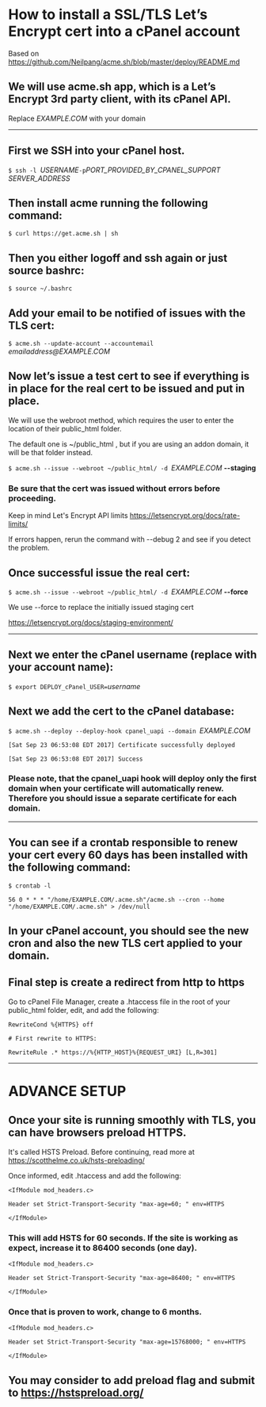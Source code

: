 # How to install a SSL/TLS Let’s Encrypt cert into a cPanel account
Based on https://github.com/Neilpang/acme.sh/blob/master/deploy/README.md

## We will use acme.sh app, which is a Let’s Encrypt 3rd party client, with its cPanel API.
Replace _EXAMPLE.COM_ with your domain
***

## First we SSH into your cPanel host.
`$ ssh -l `_USERNAME_` -p `_PORT_PROVIDED_BY_CPANEL_SUPPORT_ `  ` _SERVER_ADDRESS_

## Then install acme running the following command:

`$ curl https://get.acme.sh | sh`

## Then you either logoff and ssh again or just source bashrc:

`$ source ~/.bashrc`

## Add your email to be notified of issues with the TLS cert:

`$ acme.sh --update-account --accountemail `_emailaddress@EXAMPLE.COM_

## Now let’s issue a test cert to see if everything is in place for the real cert to be issued and put in place.
We will use the webroot method, which requires the user to enter the location of their public_html folder. 

The default one is ~/public_html , but if you are using an addon domain, it will be that folder instead.

`$ acme.sh --issue --webroot ~/public_html/ -d `_EXAMPLE.COM_ **--staging**


### Be sure that the cert was issued without errors before proceeding. 

Keep in mind Let's Encrypt API limits https://letsencrypt.org/docs/rate-limits/

If errors happen, rerun the command with --debug 2 and see if you detect the problem.


## Once successful issue the real cert:

`$ acme.sh --issue --webroot ~/public_html/ -d `_EXAMPLE.COM_ **--force**

We use --force to replace the initially issued staging cert

https://letsencrypt.org/docs/staging-environment/


***


## Next we enter the cPanel username (replace with your account name):

`$ export DEPLOY_cPanel_USER=`_username_

## Next we add the cert to the cPanel database:

`$ acme.sh --deploy --deploy-hook cpanel_uapi --domain `_EXAMPLE.COM_

`[Sat Sep 23 06:53:08 EDT 2017] Certificate successfully deployed`

`[Sat Sep 23 06:53:08 EDT 2017] Success`

### Please note, that the cpanel_uapi hook will deploy only the first domain when your certificate will automatically renew. Therefore you should issue a separate certificate for each domain.

***

## You can see if a crontab responsible to renew your cert every 60 days has been installed with the following command:

`$ crontab -l`

`56 0 * * * "/home/EXAMPLE.COM/.acme.sh"/acme.sh --cron --home "/home/EXAMPLE.COM/.acme.sh" > /dev/null`

## In your cPanel account, you should see the new cron and also the new TLS cert applied to your domain.

## **Final step is create a redirect from http to https**
Go to cPanel File Manager, create a .htaccess file in the root of your public_html folder, edit, and add the following:

`RewriteCond %{HTTPS} off`

`# First rewrite to HTTPS:`

`RewriteRule .* https://%{HTTP_HOST}%{REQUEST_URI} [L,R=301]`


***


# ADVANCE SETUP

## Once your site is running smoothly with TLS, you can have browsers preload HTTPS.

It's called HSTS Preload. Before continuing, read more at https://scotthelme.co.uk/hsts-preloading/

Once informed, edit .htaccess and add the following:

`<IfModule mod_headers.c>`

`Header set Strict-Transport-Security "max-age=60; " env=HTTPS`

`</IfModule>`


### This will add HSTS for 60 seconds. If the site is working as expect, increase it to 86400 seconds (one day).

`<IfModule mod_headers.c>`

`Header set Strict-Transport-Security "max-age=86400; " env=HTTPS`

`</IfModule>`


### Once that is proven to work, change to 6 months.

`<IfModule mod_headers.c>`

`Header set Strict-Transport-Security "max-age=15768000; " env=HTTPS`

`</IfModule>`

## You may consider to add preload flag and submit to https://hstspreload.org/
